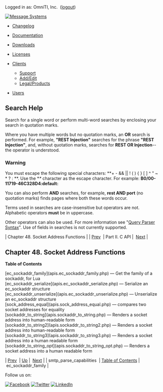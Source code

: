 Logged in as: OmniTI, Inc.  ([logout](https://support.messagesystems.com/logout.php))

[![Message Systems](https://support.messagesystems.com/images/ms-white205.png)](https://support.messagesystems.com/start.php) 

*   [Changelog](https://support.messagesystems.com/start.php?show=changelog)
*   [Documentation](https://support.messagesystems.com/docs/)
*   [Downloads](https://support.messagesystems.com/start.php)

*   [Licenses](https://support.messagesystems.com/license_summary.php)
*   <a href="">Clients</a>
    *   [Support](https://support.messagesystems.com/cs.php)
    *   [Add/Edit](https://support.messagesystems.com/edit_client.php)
    *   [Legal/Products](https://support.messagesystems.com/edit_products.php)
*   [Users](https://support.messagesystems.com/edit_customer.php)

## Search Help

Search for a single word or perform multi-word searches by enclosing your search in quotation marks.

Where you have multiple words but no quotation marks, an **OR** search is performed. For example, **"REST Injection"** searches for the phrase **"REST Injection"**, and, without quotation marks, searches for **REST OR Injection**--the operator is understood.

### Warning

You must escape the following special characters: **+ - && || ! ( ) { } [ ] ^ " ~ * ? : \**. Use the **\** character as the escape character. For example: **B0/00-11719-46C328D4\:default\:**

You can also perform **AND** searches, for example, **rest AND port** (no quotation marks) finds pages where both these words occur.

Terms used in searches are case-insensitive but operators are not. Alphabetic operators **must** be in uppercase.

Other operators can also be used. For more information see "[Query Parser Syntax](https://lucene.apache.org/core/old_versioned_docs/versions/3_0_0/queryparsersyntax.html)". Use of fields in searches is not currently supported.

| Chapter 48. Socket Address Functions |
| [Prev](apis.smtp_parse_capabilities.php)  | Part II. C API |  [Next](apis.ec_sockaddr_family.php) |

## Chapter 48. Socket Address Functions

**Table of Contents**

<dl class="toc">

<dt>[ec_sockaddr_family](apis.ec_sockaddr_family.php) — Get the family of a sockaddr, for Lua</dt>

<dt>[ec_sockaddr_serialize](apis.ec_sockaddr_serialize.php) — Serialize an ec_sockaddr structure</dt>

<dt>[ec_sockaddr_unserialize](apis.ec_sockaddr_unserialize.php) — Unserialize an ec_sockaddr structure</dt>

<dt>[sock_address_equal](apis.sock_address_equal.php) — compares two socket addresses for equality</dt>

<dt>[sockaddr_to_string](apis.sockaddr_to_string.php) — Renders a socket address into human-readable form</dt>

<dt>[sockaddr_to_string2](apis.sockaddr_to_string2.php) — Renders a socket address into human-readable form</dt>

<dt>[sockaddr_to_string3](apis.sockaddr_to_string3.php) — Renders a socket address into a human readable form</dt>

<dt>[sockaddr_to_string_opt](apis.sockaddr_to_string_opt.php) — Renders a socket address into a human readable form</dt>

</dl>

| [Prev](apis.smtp_parse_capabilities.php)  | [Up](pt.apis.php) |  [Next](apis.ec_sockaddr_family.php) |
| smtp_parse_capabilities  | [Table of Contents](index.php) |  ec_sockaddr_family |

Follow us on:

[![Facebook](https://support.messagesystems.com/images/icon-facebook.png)](http://www.facebook.com/messagesystems) [![Twitter](https://support.messagesystems.com/images/icon-twitter.png)](http://twitter.com/#!/MessageSystems) [![LinkedIn](https://support.messagesystems.com/images/icon-linkedin.png)](http://www.linkedin.com/company/message-systems)